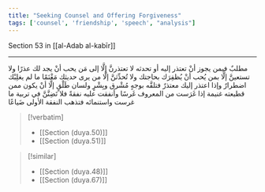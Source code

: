 ```yaml
---
title: "Seeking Counsel and Offering Forgiveness"
tags: ['counsel', 'friendship', 'speech', "analysis"]
---
```


 Section 53 in [[al-Adab al-kabīr]]

---
مطلبٌ فيمن يجوز أنْ تعتذر إليه أو تحدثه لا تعتذرنَّ إلَّا إلى مَن يحب أنْ يجد لك عذرًا ولا تستعينَّ إلَّا بمن يُحب أنْ يُظفِرَك بحاجتك ولا تُحدِّثنَّ إلَّا من يرى حديثك مَغْنَمًا ما لم يغلِبْك اضطرارٌ  وإذا اعتذر إليك معتذرٌ فتلقَّه بوجهٍ مُشْرق وبِشْرٍ ولسان طَلْقٍ إلَّا أنْ يكون ممن قطيعته غنيمة  إذا غَرَست من المعروف غَرسًا وأنفقت عليه نفقةً فلا تَضِنَّنَّ في تربية ما غرست واستنمائه فتذهب النفقة الأولى ضَياعًا

> [!verbatim]
> - [[Section (duya.50)]]
> - [[Section (duya.51)]]

> [!similar]
> - [[Section (duya.48)]]
> - [[Section (duya.67)]]
